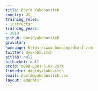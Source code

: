 ```yaml
---
title: David Yakobovitch
country: US
training_roles:
- instructor
training_years:
- 2019
github: davidyakobovitch
gravatar:
homepage: https://www.humainpodcast.com
twitter: dyakobovitch
gitlab: null
bitbucket: null
orcid: 0000-0001-5197-257X
linkedin: davidyakobovitch
email: david@yakobovitch.com
layout: educator
---
```


